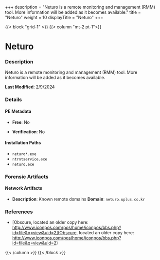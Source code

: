 +++
description = "Neturo is a remote monitoring and management (RMM) tool. More information will be added as it becomes available."
title = "Neturo"
weight = 10
displayTitle = "Neturo"
+++


{{< block "grid-1" >}}
{{< column "mt-2 pt-1">}}

# Neturo


### Description

Neturo is a remote monitoring and management (RMM) tool. More information will be added as it becomes available.



**Last Modified**: 2/9/2024

### Details


#### PE Metadata


- **Free**: No

- **Verification**: No




#### Installation Paths
- `neturo*.exe`
- `ntrntservice.exe`
- `neturo.exe`

### Forensic Artifacts




#### Network Artifacts

- **Description**: Known remote domains
  **Domain**: `neturo.uplus.co.kr`





### References
- [Obscure, located an older copy here: http://www.iconpos.com/pos/home/iconpos/bbs.php?id=file&q=view&uid=2](Obscure, located an older copy here: http://www.iconpos.com/pos/home/iconpos/bbs.php?id=file&q=view&uid=2)



{{< /column >}}
{{< /block >}}
